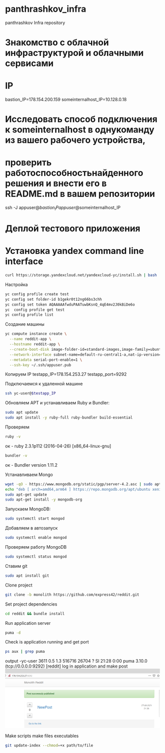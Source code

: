 # panthrashkov_infra
panthrashkov Infra repository

# Знакомство с облачной инфраструктурой и облачными сервисами

# IP
bastion_IP=178.154.200.159
someinternalhost_IP=10.128.0.18
# Исследовать  способ  подключения  к someinternalhost  в  однукоманду  из  вашего  рабочего  устройства,
# проверить  работоспособностьнайденного решения и внести его в README.md в вашем репозитории
ssh -J appuser@$bastion_IP appuser@$someinternalhost_IP


# Деплой тестового приложения

# Установка yandex command line interface
```bash
curl https://storage.yandexcloud.net/yandexcloud-yc/install.sh | bash
```
Настройка 
```bash
yc config profile create test
yc config set folder-id b1gekr0t12ng66bs3chh
yc config set token AQAAAAAfwduPAATuwbKsnQ_4qE4mv2J0kBiDe6o
yc  config profile get test
yc config profile list
```

Создание  машины

```bash
yc compute instance create \
  --name reddit-app \
  --hostname reddit-app \
  --create-boot-disk image-folder-id=standard-images,image-family=ubuntu-1604-lts,size=10GB \
  --network-interface subnet-name=default-ru-central1-a,nat-ip-version=ipv4 \
  --metadata serial-port-enable=1 \
  --ssh-key ~/.ssh/appuser.pub
```
Копируем IP
testapp_IP=178.154.253.27
testapp_port=9292

Подключаемся к удаленной машине
```bash
ssh yc-user@$testapp_IP
```

Обновляем APT и устанавливаем Ruby и Bundler:
```bash
sudo apt update
sudo apt install -y ruby-full ruby-bundler build-essential
```

Проверяем
```bash
ruby -v
```
ок - ruby 2.3.1p112 (2016-04-26) [x86_64-linux-gnu]
```bash
bundler -v
```
ок - Bundler version 1.11.2

Устанавливаем Mongo
```bash
wget -qO - https://www.mongodb.org/static/pgp/server-4.2.asc | sudo apt-key add -
echo "deb [ arch=amd64,arm64 ] https://repo.mongodb.org/apt/ubuntu xenial/mongodb-org/4.2 multiverse" | sudo tee /etc/apt/sources.list.d/mongodb-org-4.2.list
sudo apt-get update
sudo apt-get install -y mongodb-org
```
Запускаем MongoDB:
```bash
sudo systemctl start mongod
```
Добавляем в автозапуск
```bash
sudo systemctl enable mongod
```
Проверяем работу MongoDB
```bash
sudo systemctl status mongod
```
Ставим git
```bash
sudo apt install git
```
Clone project
```bash
git clone -b monolith https://github.com/express42/reddit.git
```
Set project dependencies
```bash
cd reddit && bundle install
```
Run application server
```bash
puma -d
```
Check is application running and get port
```bash
ps aux | grep puma
```
output  -yc-user   3611  0.5  1.3 516716 26704 ?        Sl   21:28   0:00 puma 3.10.0 (tcp://0.0.0.0:9292) [reddit]
log in application and make post
![img.png](img.png)

Make scripts
make files executables
```bash
git update-index --chmod=+x path/to/file
```
